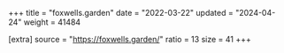 +++
title = "foxwells.garden"
date = "2022-03-22"
updated = "2024-04-24"
weight = 41484

[extra]
source = "https://foxwells.garden/"
ratio = 13
size = 41
+++
